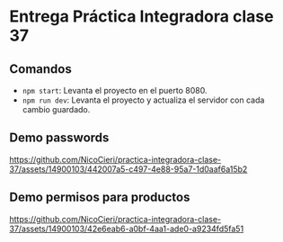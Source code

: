 # Entrega Práctica Integradora clase 37

## Comandos

- `npm start`: Levanta el proyecto en el puerto 8080.
- `npm run dev`: Levanta el proyecto y actualiza el servidor con cada cambio guardado.

## Demo passwords

https://github.com/NicoCieri/practica-integradora-clase-37/assets/14900103/442007a5-c497-4e88-95a7-1d0aaf6a15b2

## Demo permisos para productos





https://github.com/NicoCieri/practica-integradora-clase-37/assets/14900103/42e6eab6-a0bf-4aa1-ade0-a9234fd5fa51



